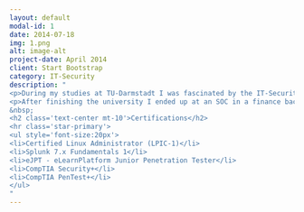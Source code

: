 ```yaml
---
layout: default
modal-id: 1
date: 2014-07-18
img: 1.png
alt: image-alt
project-date: April 2014
client: Start Bootstrap
category: IT-Security
description: "
<p>During my studies at TU-Darmstadt I was fascinated by the IT-Security field and practiced a lot of attack techniques at local events, USD hacker-days, CTFs and VulnHub machines. I also was able to find a vulnerability on University machines which I, of course, reported immediately.</p>
<p>After finishing the university I ended up at an SOC in a finance background. In addition to my job I am continuing my education by taking on Security certifications. Further You will see the list of accomplished studies.</p>
&nbsp;
<h2 class='text-center mt-10'>Certifications</h2>
<hr class='star-primary'>
<ul style='font-size:20px'>
<li>Certified Linux Administrator (LPIC-1)</li>
<li>Splunk 7.x Fundamentals 1</li>
<li>eJPT - eLearnPlatform Junior Penetration Tester</li>
<li>CompTIA Security+</li>
<li>CompTIA PenTest+</li>
</ul>
"
---
```

